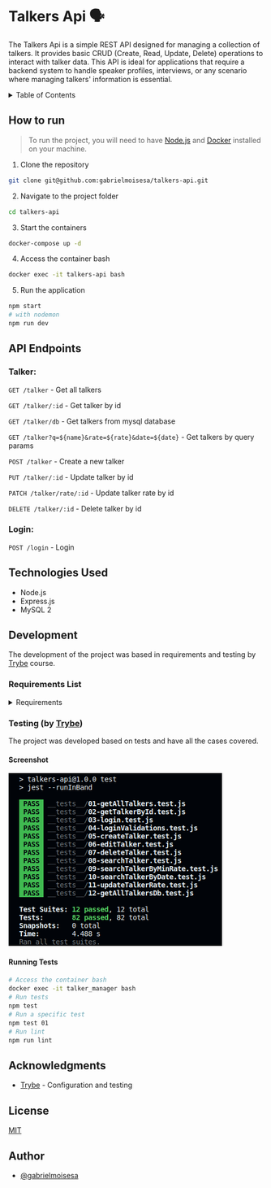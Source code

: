 # Talkers Api 🗣️

The Talkers Api is a simple REST API designed for managing a collection of talkers. It provides basic CRUD (Create, Read, Update, Delete) operations to interact with talker data. This API is ideal for applications that require a backend system to handle speaker profiles, interviews, or any scenario where managing talkers' information is essential.

<details>
  <summary>Table of Contents</summary>

  1. [How to run](#how-to-run) 
  2. [API Endpoints](#api-endpoints)
     - [Talker](#talker)
     - [Login](#login)
  3. [Technologies Used](#technologies-used)
  4. [Development](#development)
     - [Requirements List](#requirements-list)
     - [Testing](#testing-by-trybe)
  5. [Acknowledgments](#acknowledgments)
  6. [License](#license)
  7. [Author](#author) 
</details>

## How to run
> To run the project, you will need to have [Node.js](https://nodejs.org/en/) and [Docker](https://www.docker.com/) installed on your machine.

1. Clone the repository
```sh
git clone git@github.com:gabrielmoisesa/talkers-api.git
```

2. Navigate to the project folder
```sh
cd talkers-api
```

3. Start the containers
```sh
docker-compose up -d
```

4. Access the container bash
```sh
docker exec -it talkers-api bash
```

5. Run the application
```sh
npm start
# with nodemon
npm run dev
```

## API Endpoints

### Talker:

`GET /talker` - Get all talkers

`GET /talker/:id` - Get talker by id

`GET /talker/db` - Get talkers from mysql database

`GET /talker?q=${name}&rate=${rate}&date=${date}` - Get talkers by query params

`POST /talker` - Create a new talker

`PUT /talker/:id` - Update talker by id

`PATCH /talker/rate/:id` - Update talker rate by id

`DELETE /talker/:id` - Delete talker by id

### Login:

`POST /login` - Login

## Technologies Used

- Node.js
- Express.js
- MySQL 2 

## Development

The development of the project was based in requirements and testing by [Trybe](https://github.com/tryber) course.

### Requirements List

<details>
   <summary>Requirements</summary>
<br>

**1.** Create the GET /talker endpoint

**2.** Create the GET /talker/:id endpoint

**3.** Create the POST /login endpoint

**4.** Add validations for the /login endpoint

**5.** Create the POST /talker endpoint

**6.** Create the PUT /talker/:id endpoint

**7.** Create the DELETE /talker/:id endpoint

**8.** Create the GET /talker/search?q=searchTerm endpoint

**9.** Create the minRate=rateNumber query parameter in the GET /
talker/search endpoint

**10.** Create the query parameter date=watchedDate in the GET /talker/search endpoint

**11.** Create the PATCH /talker/rate/:id endpoint

**12.** Create the GET /talker/db endpoint

</details>

### Testing (by [Trybe](https://github.com/tryber))

The project was developed based on tests and have all the cases covered.

#### Screenshot

![Tests Screenshot](./images/tests.png)

#### Running Tests

```sh
# Access the container bash
docker exec -it talker_manager bash
# Run tests
npm test
# Run a specific test
npm test 01
# Run lint
npm run lint
```

## Acknowledgments

- [Trybe](https://github.com/tryber) - Configuration and testing

## License

[MIT](LICENSE)

## Author

- [@gabrielmoisesa](https://github.com/gabrielmoisesa)
